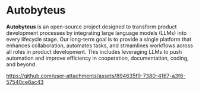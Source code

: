 # Autobyteus

**Autobyteus** is an open-source project designed to transform product development processes by integrating large language models (LLMs) into every lifecycle stage. Our long-term goal is to provide a single platform that enhances collaboration, automates tasks, and streamlines workflows across all roles in product development. This includes leveraging LLMs to push automation and improve efficiency in cooperation, documentation, coding, and beyond.

https://github.com/user-attachments/assets/894635f9-7380-4167-a3f6-57540ce6ac43




